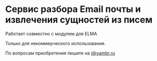 # Сервис разбора Email почты и извлечения сущностей из писем

Работает совместно с модулем для ELMA

Только для некоммерческого использования.

По вопросам приобретения пишите на i@yambr.ru
